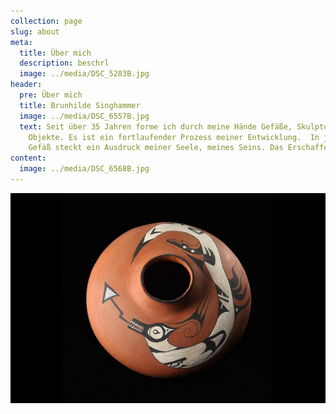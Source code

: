 ```yaml
---
collection: page
slug: about
meta:
  title: Über mich
  description: beschrl
  image: ../media/DSC_5283B.jpg
header:
  pre: Über mich
  title: Brunhilde Singhammer
  image: ../media/DSC_6557B.jpg
  text: Seit über 35 Jahren forme ich durch meine Hände Gefäße, Skulpturen und
    Objekte. Es ist ein fortlaufender Prozess meiner Entwicklung.  In jedem
    Gefäß steckt ein Ausdruck meiner Seele, meines Seins. Das Erschaffene wirkt.
content:
  image: ../media/DSC_6568B.jpg
---
```

![Test](../media/gallerie_10.jpg "Test")